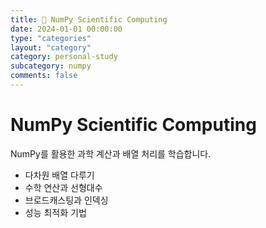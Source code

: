 ```yaml
---
title: 🔢 NumPy Scientific Computing
date: 2024-01-01 00:00:00
type: "categories"
layout: "category"
category: personal-study
subcategory: numpy
comments: false
---
```


# NumPy Scientific Computing

NumPy를 활용한 과학 계산과 배열 처리를 학습합니다.

- 다차원 배열 다루기
- 수학 연산과 선형대수
- 브로드캐스팅과 인덱싱
- 성능 최적화 기법 